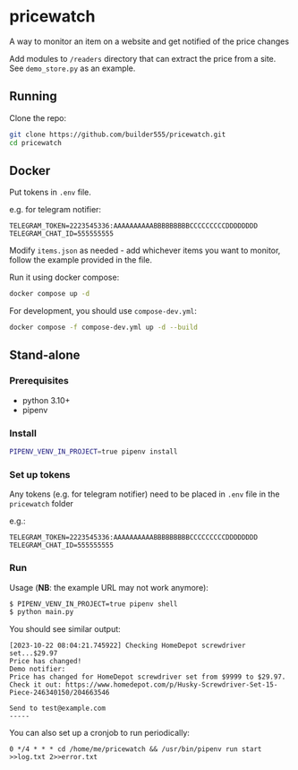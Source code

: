 # pricewatch
A way to monitor an item on a website and get notified of the price changes

Add modules to `/readers` directory that can extract the price from a site. See `demo_store.py` as an example.

## Running

Clone the repo:

```bash
git clone https://github.com/builder555/pricewatch.git
cd pricewatch
```

## Docker

Put tokens in `.env` file.

e.g. for telegram notifier:

```.env
TELEGRAM_TOKEN=2223545336:AAAAAAAAAABBBBBBBBBCCCCCCCCCDDDDDDDD
TELEGRAM_CHAT_ID=555555555
```

Modify `items.json` as needed - add whichever items you want to monitor, follow the example provided in the file.

Run it using docker compose:

```bash
docker compose up -d
```

For development, you should use `compose-dev.yml`:

```bash
docker compose -f compose-dev.yml up -d --build
```

## Stand-alone

### Prerequisites

* python 3.10+
* pipenv

### Install

```bash
PIPENV_VENV_IN_PROJECT=true pipenv install
```

### Set up tokens

Any tokens (e.g. for telegram notifier) need to be placed in `.env` file in the `pricewatch` folder

e.g.:

```.env
TELEGRAM_TOKEN=2223545336:AAAAAAAAAABBBBBBBBBCCCCCCCCCDDDDDDDD
TELEGRAM_CHAT_ID=555555555
```

### Run

Usage (__NB__: the example URL may not work anymore):
```bash
$ PIPENV_VENV_IN_PROJECT=true pipenv shell 
$ python main.py 
```
You should see similar output:

```
[2023-10-22 08:04:21.745922] Checking HomeDepot screwdriver set...$29.97
Price has changed!
Demo notifier: 
Price has changed for HomeDepot screwdriver set from $9999 to $29.97. Check it out: https://www.homedepot.com/p/Husky-Screwdriver-Set-15-Piece-246340150/204663546

Send to test@example.com
-----
```

You can also set up a cronjob to run periodically:

```
0 */4 * * * cd /home/me/pricewatch && /usr/bin/pipenv run start >>log.txt 2>>error.txt
```
